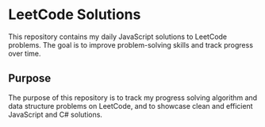 # LeetCode Solutions

This repository contains my daily JavaScript solutions to LeetCode problems. The goal is to improve problem-solving skills and track progress over time.


## Purpose

The purpose of this repository is to track my progress solving algorithm and data structure problems on LeetCode, and to showcase clean and efficient JavaScript and C# solutions.
